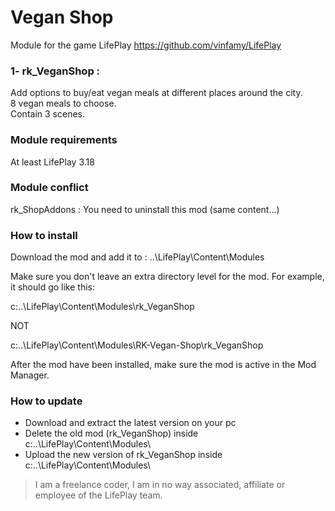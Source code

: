 # Vegan Shop 
Module for the game LifePlay
https://github.com/vinfamy/LifePlay


### 1- rk_VeganShop  : 
Add options to buy/eat vegan meals at different places around the city.  
8 vegan meals to choose.  
Contain 3 scenes.  


### Module requirements
At least LifePlay 3.18


### Module conflict
rk_ShopAddons : You need to uninstall this mod (same content...)


### How to install
Download the mod and add it to : ..\LifePlay\Content\Modules

Make sure you don't leave an extra directory level for the mod. For example, it should go like this:

c:\..\LifePlay\Content\Modules\rk_VeganShop 

NOT

c:\..\LifePlay\Content\Modules\RK-Vegan-Shop\rk_VeganShop

After the mod have been installed, make sure the mod is active in the Mod Manager. 


### How to update
* Download and extract the latest version on your pc
* Delete the old mod (rk_VeganShop) inside c:\..\LifePlay\Content\Modules\
* Upload the new version of rk_VeganShop inside c:\..\LifePlay\Content\Modules\



> I am a freelance coder, I am in no way associated, affiliate or employee of the LifePlay team.
